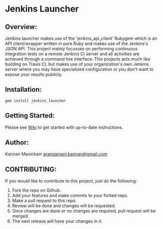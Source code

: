 Jenkins Launcher
================

Overview:
---------
Jenkins launcher makes use of the  'jenkins_api_client' Rubygem which is an API client/wrapper written in pure Ruby and makes use of the Jenkins's JSON API. This project mainly focusses on performing continuous integration tests on a remote Jenkins CI server and all activities are achieved through a command line interface. This projects acts much like building on Travis CI, but makes use of your organization's own Jenkins server where you may have specialized configuration or you don't want to expose your results publicly.

Installation:
-------------

```
gem install jenkins_launcher
```

Getting Started:
----------------
Please see [Wiki](http://arangamani.github.com/jenkins_launcher) to get started with up-to-date instructions.

Author:
-------
Kannan Manickam <arangamani.kannan@gmail.com>

CONTRIBUTING:
-------------

If you would like to contribute to this project, just do the following:

1. Fork the repo on Github.
2. Add your features and make commits to your forked repo.
3. Make a pull request to this repo.
4. Review will be done and changes will be requested.
5. Once changes are done or no changes are required, pull request will be merged.
6. The next release will have your changes in it.
